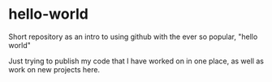 # hello-world
Short repository as an intro to using github with the ever so popular, "hello world"

Just trying to publish my code that I have worked on in one place, as well as work on new projects here. 
